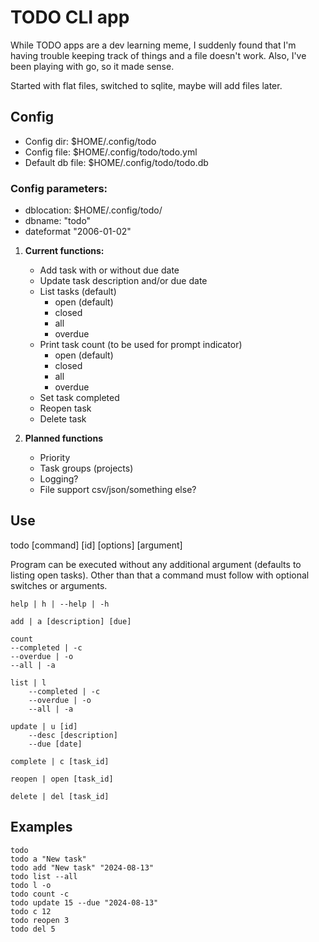 
# TODO CLI app
While TODO apps are a dev learning meme, I suddenly found that I'm having trouble keeping track of things and a file doesn't work. Also, I've been playing with go, so it made sense.

Started with flat files, switched to sqlite, maybe will add files later.

## Config
* Config dir: $HOME/.config/todo
* Config file: $HOME/.config/todo/todo.yml
* Default db file: $HOME/.config/todo/todo.db

### Config parameters:
* dblocation: $HOME/.config/todo/
* dbname: "todo"
* dateformat "2006-01-02"


1. **Current functions:**
	* Add task with or without due date
    * Update task description and/or due date
	* List tasks (default)
		* open (default)
		* closed
		* all
		* overdue
	* Print task count (to be used for prompt indicator)
		* open (default)
		* closed
		* all
		* overdue
	* Set task completed
	* Reopen task
    * Delete task

2. **Planned functions**
    * Priority
	* Task groups (projects)
	* Logging?
	* File support csv/json/something else?

## Use

todo [command] [id] [options] [argument]
	
Program can be executed without any additional argument (defaults to listing open tasks). Other than that a command must follow with optional switches or arguments.

    help | h | --help | -h

    add | a [description] [due]

    count                     
    --completed | -c
    --overdue | -o
    --all | -a

    list | l                 
        --completed | -c
        --overdue | -o
        --all | -a
        
    update | u [id]         
        --desc [description] 
        --due [date]

    complete | c [task_id] 

    reopen | open [task_id]

    delete | del [task_id]

## Examples
```
todo
todo a "New task"
todo add "New task" "2024-08-13"
todo list --all
todo l -o
todo count -c
todo update 15 --due "2024-08-13"
todo c 12
todo reopen 3
todo del 5
```

